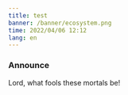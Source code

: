 ```yaml
---
title: test
banner: /banner/ecosystem.png
time: 2022/04/06 12:12
lang: en
---
```



### Announce
 Lord, what fools these mortals be!